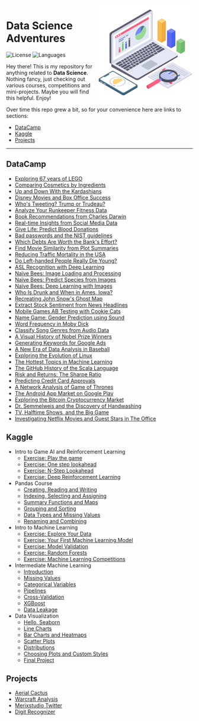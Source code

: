 <img src="header_icon.png" align="right" width="256" alt="header pic"/>

# Data Science Adventures

![License](https://img.shields.io/badge/license-MIT-green)
![Languages](https://img.shields.io/badge/languages-python-lightgrey)

Hey there! This is my repository for anything related to **Data Science**. Nothing fancy, just checking out various courses, competitions and mini-projects. Maybe you will find this helpful. Enjoy!

Over time this repo grew a bit, so for your convenience here are links to sections:

- [DataCamp](#datacamp)
- [Kaggle](#kaggle)
- [Projects](#projects)

---

## DataCamp

- [Exploring 67 years of LEGO](/data_courses/DataCamp/Exploring%2067%20years%20of%20LEGO/notebook.ipynb) 
- [Comparing Cosmetics by Ingredients](/data_courses/DataCamp/Comparing%20Cosmetics%20by%20Ingredients/notebook.ipynb) 
- [Up and Down With the Kardashians](/data_courses/DataCamp/Up%20and%20Down%20With%20the%20Kardashians/notebook.ipynb) 
- [Disney Movies and Box Office Success](/data_courses/DataCamp/Disney%20Movies%20and%20Box%20Office%20Success/notebook.ipynb) 
- [Who's Tweeting? Trump or Trudeau?](/data_courses/DataCamp/Who's%20Tweeting%3F%20Trump%20or%20Trudeau%3F/notebook.ipynb) 
- [Analyze Your Runkeeper Fitness Data](/data_courses/DataCamp/Analyze%20Your%20Runkeeper%20Fitness%20Data/notebook.ipynb) 
- [Book Recommendations from Charles Darwin](/data_courses/DataCamp/Book%20Recommendations%20from%20Charles%20Darwin/notebook.ipynb) 
- [Real-time Insights from Social Media Data](/data_courses/DataCamp/Real-time%20Insights%20from%20Social%20Media%20Data/notebook.ipynb) 
- [Give Life: Predict Blood Donations](/data_courses/DataCamp/Give%20Life:%20Predict%20Blood%20Donations/notebook.ipynb) 
- [Bad passwords and the NIST guidelines](/data_courses/DataCamp/Bad%20passwords%20and%20the%20NIST%20guidelines/notebook.ipynb) 
- [Which Debts Are Worth the Bank's Effort?](/data_courses/DataCamp/Which%20Debts%20Are%20Worth%20the%20Bank's%20Effort%3F/notebook.ipynb) 
- [Find Movie Similarity from Plot Summaries](/data_courses/DataCamp/Find%20Movie%20Similarity%20from%20Plot%20Summaries/notebook.ipynb) 
- [Reducing Traffic Mortality in the USA](/data_courses/DataCamp/Reducing%20Traffic%20Mortality%20in%20the%20USA/notebook.ipynb) 
- [Do Left-handed People Really Die Young?](/data_courses/DataCamp/Do%20Left-handed%20People%20Really%20Die%20Young%3F/notebook.ipynb) 
- [ASL Recognition with Deep Learning](/data_courses/DataCamp/ASL%20Recognition%20with%20Deep%20Learning/notebook.ipynb) 
- [Naïve Bees: Image Loading and Processing](/data_courses/DataCamp/Na%C3%AFve%20Bees:%20Image%20Loading%20and%20Processing/notebook.ipynb) 
- [Naïve Bees: Predict Species from Images](/data_courses/DataCamp/Na%C3%AFve%20Bees:%20Predict%20Species%20from%20Images/notebook.ipynb) 
- [Naïve Bees: Deep Learning with Images](/data_courses/DataCamp/Na%C3%AFve%20Bees:%20Deep%20Learning%20with%20Images/notebook.ipynb) 
- [Who Is Drunk and When in Ames, Iowa?](/data_courses/DataCamp/Who%20Is%20Drunk%20and%20When%20in%20Ames%2C%20Iowa%3F/notebook.ipynb) 
- [Recreating John Snow's Ghost Map](/data_courses/DataCamp/Recreating%20John%20Snow's%20Ghost%20Map/notebook.ipynb) 
- [Extract Stock Sentiment from News Headlines](/data_courses/DataCamp/Extract%20Stock%20Sentiment%20from%20News%20Headlines/notebook.ipynb) 
- [Mobile Games AB Testing with Cookie Cats](/data_courses/DataCamp/Mobile%20Games%20AB%20Testing%20with%20Cookie%20Cats/notebook.ipynb) 
- [Name Game: Gender Prediction using Sound](/data_courses/DataCamp/Name%20Game:%20Gender%20Prediction%20using%20Sound/notebook.ipynb) 
- [Word Frequency in Moby Dick](/data_courses/DataCamp/Word%20Frequency%20in%20Moby%20Dick/notebook.ipynb) 
- [Classify Song Genres from Audio Data](/data_courses/DataCamp/Classify%20Song%20Genres%20from%20Audio%20Data/notebook.ipynb) 
- [A Visual History of Nobel Prize Winners](/data_courses/DataCamp/A%20Visual%20History%20of%20Nobel%20Prize%20Winners/notebook.ipynb) 
- [Generating Keywords for Google Ads](/data_courses/DataCamp/Generating%20Keywords%20for%20Google%20Ads/notebook.ipynb) 
- [A New Era of Data Analysis in Baseball](/data_courses/DataCamp/A%20New%20Era%20of%20Data%20Analysis%20in%20Baseball/notebook.ipynb) 
- [Exploring the Evolution of Linux](/data_courses/DataCamp/Exploring%20the%20Evolution%20of%20Linux/notebook.ipynb) 
- [The Hottest Topics in Machine Learning](/data_courses/DataCamp/The%20Hottest%20Topics%20in%20Machine%20Learning/notebook.ipynb) 
- [The GitHub History of the Scala Language](/data_courses/DataCamp/The%20GitHub%20History%20of%20the%20Scala%20Language/notebook.ipynb) 
- [Risk and Returns: The Sharpe Ratio](/data_courses/DataCamp/Risk%20and%20Returns:%20The%20Sharpe%20Ratio/notebook.ipynb) 
- [Predicting Credit Card Approvals](/data_courses/DataCamp/Predicting%20Credit%20Card%20Approvals/notebook.ipynb) 
- [A Network Analysis of Game of Thrones](/data_courses/DataCamp/A%20Network%20Analysis%20of%20Game%20of%20Thrones/notebook.ipynb) 
- [The Android App Market on Google Play](/data_courses/DataCamp/The%20Android%20App%20Market%20on%20Google%20Play/notebook.ipynb) 
- [Exploring the Bitcoin Cryptocurrency Market](/data_courses/DataCamp/Exploring%20the%20Bitcoin%20Cryptocurrency%20Market/notebook.ipynb) 
- [Dr. Semmelweis and the Discovery of Handwashing](/data_courses/DataCamp/Dr.%20Semmelweis%20and%20the%20Discovery%20of%20Handwashing/notebook.ipynb) 
- [TV, Halftime Shows, and the Big Game](/data_courses/DataCamp/TV%2C%20Halftime%20Shows%2C%20and%20the%20Big%20Game/notebook.ipynb) 
- [Investigating Netflix Movies and Guest Stars in The Office](/data_courses/DataCamp/Investigating%20Netflix%20Movies%20and%20Guest%20Stars%20in%20The%20Office)

## Kaggle

- Intro to Game AI and Reinforcement Learning
   - [Exercise: Play the game](/data_courses/Kaggle/Intro%20to%20Game%20AI%20and%20Reinforcement%20Learning/exercise-play-the-game.ipynb) 
   - [Exercise: One step lookahead](/data_courses/Kaggle/Intro%20to%20Game%20AI%20and%20Reinforcement%20Learning/exercise-one-step-lookahead.ipynb) 
   - [Exercise: N-Step Lookahead](/data_courses/Kaggle/Intro%20to%20Game%20AI%20and%20Reinforcement%20Learning/exercise-n-step-lookahead.ipynb) 
   - [Exercise: Deep Reinforcement Learning](/data_courses/Kaggle/Intro%20to%20Game%20AI%20and%20Reinforcement%20Learning/exercise-deep-reinforcement-learning.ipynb) 
- Pandas Course
   - [Creating, Reading and Writing](/data_courses/Kaggle/Pandas%20Course/exercise-creating-reading-and-writing.ipynb) 
   - [Indexing, Selecting and Assigning](/data_courses/Kaggle/Pandas%20Course/exercise-indexing-selecting-assigning.ipynb) 
   - [Summary Functions and Maps](/data_courses/Kaggle/Pandas%20Course/exercise-summary-functions-and-maps.ipynb) 
   - [Grouping and Sorting](/data_courses/Kaggle/Pandas%20Course/exercise-grouping-and-sorting.ipynb) 
   - [Data Types and Missing Values](/data_courses/Kaggle/Pandas%20Course/exercise-data-types-and-missing-values.ipynb) 
   - [Renaming and Combining](/data_courses/Kaggle/Pandas%20Course/exercise-renaming-and-combining.ipynb) 
- Intro to Machine Learning
   - [Exercise: Explore Your Data](/data_courses/Kaggle/Intro%20to%20Machine%20Learning/exercise-explore-your-data.ipynb) 
   - [Exercise: Your First Machine Learning Model](/data_courses/Kaggle/Intro%20to%20Machine%20Learning/exercise-your-first-machine-learning-model.ipynb) 
   - [Exercise: Model Validation](/data_courses/Kaggle/Intro%20to%20Machine%20Learning/exercise-model-validation.ipynb) 
   - [Exercise: Random Forests](/data_courses/Kaggle/Intro%20to%20Machine%20Learning/exercise-random-forests.ipynb) 
   - [Exercise: Machine Learning Competitions](/data_courses/Kaggle/Intro%20to%20Machine%20Learning/exercise-machine-learning-competitions.ipynb) 
- Intermediate Machine Learning
   - [Introduction](/data_courses/Kaggle/Intermediate%20Machine%20Learning/exercise-introduction.ipynb) 
   - [Missing Values](/data_courses/Kaggle/Intermediate%20Machine%20Learning/exercise-missing-values.ipynb) 
   - [Categorical Variables](/data_courses/Kaggle/Intermediate%20Machine%20Learning/exercise-categorical-variables.ipynb) 
   - [Pipelines](/data_courses/Kaggle/Intermediate%20Machine%20Learning/exercise-pipelines.ipynb) 
   - [Cross-Validation](/data_courses/Kaggle/Intermediate%20Machine%20Learning/exercise-cross-validation.ipynb) 
   - [XGBoost](/data_courses/Kaggle/Intermediate%20Machine%20Learning/exercise-xgboost.ipynb) 
   - [Data Leakage](/data_courses/Kaggle/Intermediate%20Machine%20Learning/exercise-data-leakage.ipynb) 
- Data Visualization
   - [Hello, Seaborn](/data_courses/Kaggle/Data%20Visualization/exercise-hello-seaborn.ipynb) 
   - [Line Charts](/data_courses/Kaggle/Data%20Visualization/exercise-line-charts.ipynb) 
   - [Bar Charts and Heatmaps](/data_courses/Kaggle/Data%20Visualization/exercise-bar-charts-and-heatmaps.ipynb) 
   - [Scatter Plots](/data_courses/Kaggle/Data%20Visualization/exercise-scatter-plots.ipynb) 
   - [Distributions](/data_courses/Kaggle/Data%20Visualization/exercise-distributions.ipynb) 
   - [Choosing Plots and Custom Styles](/data_courses/Kaggle/Data%20Visualization/exercise-choosing-plot-types-and-custom-styles.ipynb) 
   - [Final Project](/data_courses/Kaggle/Data%20Visualization/exercise-final-project.ipynb) 

## Projects

- [Aerial Cactus](/projects/aerial_cactus/aerial-cactus.ipynb)
- [Warcraft Analysis](/projects/warcraft_analysis/notebook.ipynb)
- [Merixstudio Twitter](/projects/merixstudio_twitter/notebook.ipynb)
- [Digit Recognizer](/projects/digit_recognizer/notebook.ipynb)
